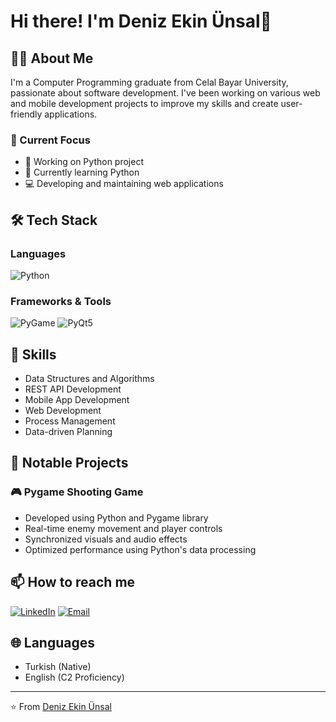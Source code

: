 # Hi there! I'm Deniz Ekin Ünsal👋

## 👨‍💻 About Me
I'm a Computer Programming graduate from Celal Bayar University, passionate about software development. I've been working on various web and mobile development projects to improve my skills and create user-friendly applications.

### 🎯 Current Focus
- 🔭 Working on Python project
- 🌱 Currently learning Python
- 💻 Developing and maintaining web applications

## 🛠️ Tech Stack

### Languages
![Python](https://img.shields.io/badge/-Python-3776AB?style=flat&logo=python&logoColor=white)

### Frameworks & Tools
![PyGame](https://img.shields.io/badge/-PyGame-3776AB?style=flat&logo=python&logoColor=white)
![PyQt5](https://img.shields.io/badge/-PyQt5-41CD52?style=flat&logo=qt&logoColor=white)

## 🎯 Skills
- Data Structures and Algorithms
- REST API Development
- Mobile App Development
- Web Development
- Process Management
- Data-driven Planning

## 🌟 Notable Projects

### 🎮 Pygame Shooting Game
- Developed using Python and Pygame library
- Real-time enemy movement and player controls
- Synchronized visuals and audio effects
- Optimized performance using Python's data processing

## 📫 How to reach me
[![LinkedIn](https://img.shields.io/badge/-LinkedIn-0077B5?style=flat&logo=linkedin&logoColor=white)](https://www.linkedin.com/in/deniz-ekin-%C3%BCnsal-793417299/)
[![Email](https://img.shields.io/badge/-Email-D14836?style=flat&logo=gmail&logoColor=white)](mailto:furkan_detseli@hotmail.com)

## 🌐 Languages
- Turkish (Native)
- English (C2 Proficiency)

---
⭐️ From [Deniz Ekin Ünsal](https://github.com/denizekinunsal)
